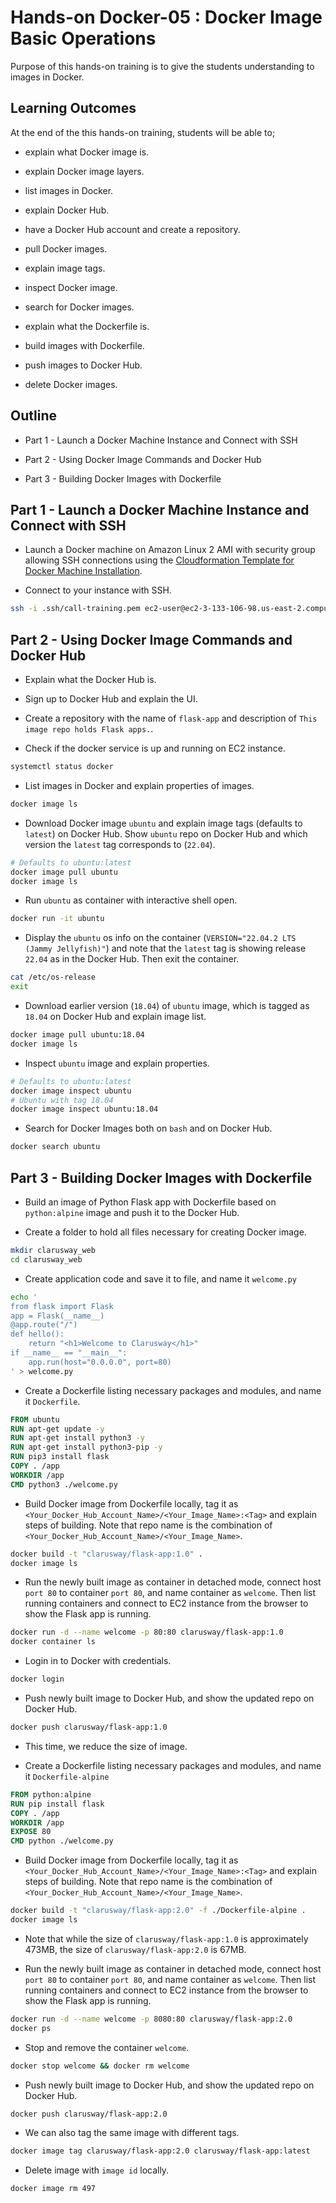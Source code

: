 # Hands-on Docker-05 : Docker Image Basic Operations

Purpose of this hands-on training is to give the students understanding to images in Docker.

## Learning Outcomes

At the end of the this hands-on training, students will be able to;

- explain what Docker image is.

- explain Docker image layers.

- list images in Docker.

- explain Docker Hub.

- have a Docker Hub account and create a repository.

- pull Docker images.

- explain image tags.

- inspect Docker image.

- search for Docker images.

- explain what the Dockerfile is.

- build images with Dockerfile.

- push images to Docker Hub.

- delete Docker images.

## Outline

- Part 1 - Launch a Docker Machine Instance and Connect with SSH

- Part 2 - Using Docker Image Commands and Docker Hub

- Part 3 - Building Docker Images with Dockerfile

## Part 1 - Launch a Docker Machine Instance and Connect with SSH

- Launch a Docker machine on Amazon Linux 2 AMI with security group allowing SSH connections using the [Cloudformation Template for Docker Machine Installation](../docker-01-installing-on-ec2-linux2/docker-installation-template.yml).

- Connect to your instance with SSH.

```bash
ssh -i .ssh/call-training.pem ec2-user@ec2-3-133-106-98.us-east-2.compute.amazonaws.com
```

## Part 2 - Using Docker Image Commands and Docker Hub

- Explain what the Docker Hub is.

- Sign up to Docker Hub and explain the UI.

- Create a repository with the name of `flask-app` and description of `This image repo holds Flask apps.`.

- Check if the docker service is up and running on EC2 instance.

```bash
systemctl status docker
```

- List images in Docker and explain properties of images.

```bash
docker image ls
```

- Download Docker image `ubuntu` and explain image tags (defaults to `latest`) on Docker Hub. Show `ubuntu` repo on Docker Hub and which version the `latest` tag corresponds to (`22.04`).

```bash
# Defaults to ubuntu:latest
docker image pull ubuntu
docker image ls
```

- Run `ubuntu` as container with interactive shell open.

```bash
docker run -it ubuntu
```

- Display the `ubuntu` os info on the container (`VERSION="22.04.2 LTS (Jammy Jellyfish)"`) and note that the `latest` tag is showing release `22.04` as in the Docker Hub. Then exit the container.

```bash
cat /etc/os-release
exit
```

- Download earlier version (`18.04`) of `ubuntu` image, which is tagged as `18.04` on Docker Hub and explain image list.

```bash
docker image pull ubuntu:18.04
docker image ls
```

- Inspect `ubuntu` image and explain properties.

```bash
# Defaults to ubuntu:latest
docker image inspect ubuntu
# Ubuntu with tag 18.04
docker image inspect ubuntu:18.04
```

- Search for Docker Images both on `bash` and on Docker Hub. 
  
```bash
docker search ubuntu
```

## Part 3 - Building Docker Images with Dockerfile

- Build an image of Python Flask app with Dockerfile based on `python:alpine` image and push it to the Docker Hub.

- Create a folder to hold all files necessary for creating Docker image.

```bash
mkdir clarusway_web
cd clarusway_web
```

- Create application code and save it to file, and name it `welcome.py`

```bash
echo '
from flask import Flask
app = Flask(__name__)
@app.route("/")
def hello():
    return "<h1>Welcome to Clarusway</h1>"
if __name__ == "__main__":
    app.run(host="0.0.0.0", port=80)
' > welcome.py
```

- Create a Dockerfile listing necessary packages and modules, and name it `Dockerfile`.

```Dockerfile
FROM ubuntu
RUN apt-get update -y
RUN apt-get install python3 -y
RUN apt-get install python3-pip -y
RUN pip3 install flask
COPY . /app
WORKDIR /app
CMD python3 ./welcome.py
```

- Build Docker image from Dockerfile locally, tag it as `<Your_Docker_Hub_Account_Name>/<Your_Image_Name>:<Tag>` and explain steps of building. Note that repo name is the combination of `<Your_Docker_Hub_Account_Name>/<Your_Image_Name>`.

```bash
docker build -t "clarusway/flask-app:1.0" .
docker image ls
```

- Run the newly built image as container in detached mode, connect host `port 80` to container `port 80`, and name container as `welcome`. Then list running containers and connect to EC2 instance from the browser to show the Flask app is running.

```bash
docker run -d --name welcome -p 80:80 clarusway/flask-app:1.0
docker container ls
```

- Login in to Docker with credentials.

```bash
docker login
```

- Push newly built image to Docker Hub, and show the updated repo on Docker Hub.

```bash
docker push clarusway/flask-app:1.0
```

- This time, we reduce the size of image.

- Create a Dockerfile listing necessary packages and modules, and name it `Dockerfile-alpine`
  
```Dockerfile
FROM python:alpine
RUN pip install flask
COPY . /app
WORKDIR /app
EXPOSE 80
CMD python ./welcome.py
```

- Build Docker image from Dockerfile locally, tag it as `<Your_Docker_Hub_Account_Name>/<Your_Image_Name>:<Tag>` and explain steps of building. Note that repo name is the combination of `<Your_Docker_Hub_Account_Name>/<Your_Image_Name>`.

```bash
docker build -t "clarusway/flask-app:2.0" -f ./Dockerfile-alpine . 
docker image ls
```

- Note that while the size of `clarusway/flask-app:1.0` is approximately 473MB, the size of `clarusway/flask-app:2.0` is 67MB.

- Run the newly built image as container in detached mode, connect host `port 80` to container `port 80`, and name container as `welcome`. Then list running containers and connect to EC2 instance from the browser to show the Flask app is running.

```bash
docker run -d --name welcome -p 8080:80 clarusway/flask-app:2.0
docker ps
```

- Stop and remove the container `welcome`.

```bash
docker stop welcome && docker rm welcome
```

- Push newly built image to Docker Hub, and show the updated repo on Docker Hub.

```bash
docker push clarusway/flask-app:2.0
```

- We can also tag the same image with different tags.

```bash
docker image tag clarusway/flask-app:2.0 clarusway/flask-app:latest
```

- Delete image with `image id` locally.

```bash
docker image rm 497
```
